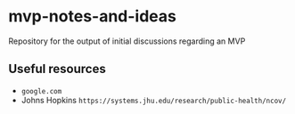 # mvp-notes-and-ideas
Repository for the output of initial discussions regarding an MVP

## Useful resources

- `google.com`
- Johns Hopkins `https://systems.jhu.edu/research/public-health/ncov/` 
